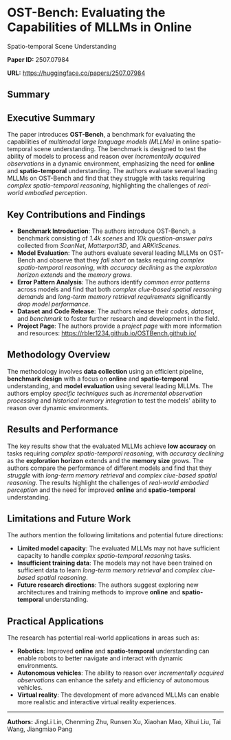# OST-Bench: Evaluating the Capabilities of MLLMs in Online
  Spatio-temporal Scene Understanding

**Paper ID:** 2507.07984

**URL:** https://huggingface.co/papers/2507.07984

## Summary

## Executive Summary
The paper introduces **OST-Bench**, a benchmark for evaluating the capabilities of *multimodal large language models (MLLMs)* in online spatio-temporal scene understanding. The benchmark is designed to test the ability of models to process and reason over *incrementally acquired observations* in a dynamic environment, emphasizing the need for **online** and **spatio-temporal** understanding. The authors evaluate several leading MLLMs on OST-Bench and find that they struggle with tasks requiring *complex spatio-temporal reasoning*, highlighting the challenges of *real-world embodied perception*.

## Key Contributions and Findings
* **Benchmark Introduction**: The authors introduce OST-Bench, a benchmark consisting of *1.4k scenes* and *10k question-answer pairs* collected from *ScanNet*, *Matterport3D*, and *ARKitScenes*.
* **Model Evaluation**: The authors evaluate several leading MLLMs on OST-Bench and observe that they *fall short* on tasks requiring *complex spatio-temporal reasoning*, with *accuracy declining* as the *exploration horizon extends* and the *memory grows*.
* **Error Pattern Analysis**: The authors identify *common error patterns* across models and find that both *complex clue-based spatial reasoning demands* and *long-term memory retrieval requirements* significantly *drop model performance*.
* **Dataset and Code Release**: The authors release their *codes*, *dataset*, and *benchmark* to foster further research and development in the field.
* **Project Page**: The authors provide a *project page* with more information and resources: https://rbler1234.github.io/OSTBench.github.io/

## Methodology Overview
The methodology involves **data collection** using an efficient pipeline, **benchmark design** with a focus on **online** and **spatio-temporal** understanding, and **model evaluation** using several leading MLLMs. The authors employ *specific techniques* such as *incremental observation processing* and *historical memory integration* to test the models' ability to reason over dynamic environments.

## Results and Performance
The key results show that the evaluated MLLMs achieve **low accuracy** on tasks requiring *complex spatio-temporal reasoning*, with *accuracy declining* as the **exploration horizon** extends and the **memory size** grows. The authors compare the performance of different models and find that they *struggle* with *long-term memory retrieval* and *complex clue-based spatial reasoning*. The results highlight the challenges of *real-world embodied perception* and the need for improved **online** and **spatio-temporal** understanding.

## Limitations and Future Work
The authors mention the following limitations and potential future directions:
* **Limited model capacity**: The evaluated MLLMs may not have sufficient capacity to handle *complex spatio-temporal reasoning* tasks.
* **Insufficient training data**: The models may not have been trained on sufficient data to learn *long-term memory retrieval* and *complex clue-based spatial reasoning*.
* **Future research directions**: The authors suggest exploring new architectures and training methods to improve **online** and **spatio-temporal** understanding.

## Practical Applications
The research has potential real-world applications in areas such as:
* **Robotics**: Improved **online** and **spatio-temporal** understanding can enable robots to better navigate and interact with dynamic environments.
* **Autonomous vehicles**: The ability to reason over *incrementally acquired observations* can enhance the safety and efficiency of autonomous vehicles.
* **Virtual reality**: The development of more advanced MLLMs can enable more realistic and interactive virtual reality experiences.

---

**Authors:** JingLi Lin, Chenming Zhu, Runsen Xu, Xiaohan Mao, Xihui Liu, Tai Wang, Jiangmiao Pang
